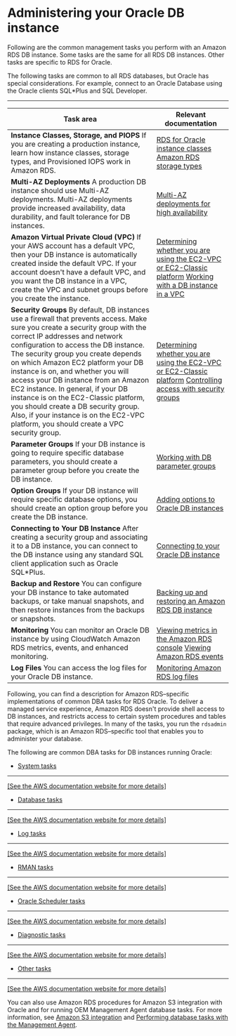 # Administering your Oracle DB instance<a name="Appendix.Oracle.CommonDBATasks"></a>

Following are the common management tasks you perform with an Amazon RDS DB instance\. Some tasks are the same for all RDS DB instances\. Other tasks are specific to RDS for Oracle\.

The following tasks are common to all RDS databases, but Oracle has special considerations\. For example, connect to an Oracle Database using the Oracle clients SQL\*Plus and SQL Developer\.


****  

| Task area | Relevant documentation | 
| --- | --- | 
|  **Instance Classes, Storage, and PIOPS** If you are creating a production instance, learn how instance classes, storage types, and Provisioned IOPS work in Amazon RDS\.   |  [RDS for Oracle instance classes](Oracle.Concepts.InstanceClasses.md) [Amazon RDS storage types](CHAP_Storage.md#Concepts.Storage)   | 
|  **Multi\-AZ Deployments** A production DB instance should use Multi\-AZ deployments\. Multi\-AZ deployments provide increased availability, data durability, and fault tolerance for DB instances\.   |  [Multi\-AZ deployments for high availability](Concepts.MultiAZ.md)  | 
|  **Amazon Virtual Private Cloud \(VPC\)** If your AWS account has a default VPC, then your DB instance is automatically created inside the default VPC\. If your account doesn't have a default VPC, and you want the DB instance in a VPC, create the VPC and subnet groups before you create the instance\.   |  [Determining whether you are using the EC2\-VPC or EC2\-Classic platform](USER_VPC.FindDefaultVPC.md) [Working with a DB instance in a VPC](USER_VPC.WorkingWithRDSInstanceinaVPC.md)  | 
|  **Security Groups** By default, DB instances use a firewall that prevents access\. Make sure you create a security group with the correct IP addresses and network configuration to access the DB instance\. The security group you create depends on which Amazon EC2 platform your DB instance is on, and whether you will access your DB instance from an Amazon EC2 instance\.  In general, if your DB instance is on the EC2\-Classic platform, you should create a DB security group\. Also, if your instance is on the EC2\-VPC platform, you should create a VPC security group\.   |  [Determining whether you are using the EC2\-VPC or EC2\-Classic platform](USER_VPC.FindDefaultVPC.md) [Controlling access with security groups](Overview.RDSSecurityGroups.md)   | 
|  **Parameter Groups** If your DB instance is going to require specific database parameters, you should create a parameter group before you create the DB instance\.   |  [Working with DB parameter groups](USER_WorkingWithParamGroups.md)  | 
|  **Option Groups** If your DB instance will require specific database options, you should create an option group before you create the DB instance\.   |  [Adding options to Oracle DB instances](Appendix.Oracle.Options.md)  | 
|  **Connecting to Your DB Instance** After creating a security group and associating it to a DB instance, you can connect to the DB instance using any standard SQL client application such as Oracle SQL\*Plus\.   |  [Connecting to your Oracle DB instance](USER_ConnectToOracleInstance.md)  | 
|  **Backup and Restore** You can configure your DB instance to take automated backups, or take manual snapshots, and then restore instances from the backups or snapshots\.   |  [Backing up and restoring an Amazon RDS DB instance](CHAP_CommonTasks.BackupRestore.md)  | 
|  **Monitoring** You can monitor an Oracle DB instance by using CloudWatch Amazon RDS metrics, events, and enhanced monitoring\.   |  [Viewing metrics in the Amazon RDS console](USER_Monitoring.md) [Viewing Amazon RDS events](USER_ListEvents.md)  | 
|  **Log Files** You can access the log files for your Oracle DB instance\.   |  [Monitoring Amazon RDS log files](USER_LogAccess.md)  | 

Following, you can find a description for Amazon RDS–specific implementations of common DBA tasks for RDS Oracle\. To deliver a managed service experience, Amazon RDS doesn't provide shell access to DB instances, and restricts access to certain system procedures and tables that require advanced privileges\. In many of the tasks, you run the `rdsadmin` package, which is an Amazon RDS–specific tool that enables you to administer your database\.

The following are common DBA tasks for DB instances running Oracle:
+ [System tasks](Appendix.Oracle.CommonDBATasks.System.md)  
****    
<a name="dba-tasks-oracle-system-reference"></a>[\[See the AWS documentation website for more details\]](http://docs.aws.amazon.com/AmazonRDS/latest/UserGuide/Appendix.Oracle.CommonDBATasks.html)

 
+ [Database tasks](Appendix.Oracle.CommonDBATasks.Database.md)  
****    
<a name="dba-tasks-oracle-database-reference"></a>[\[See the AWS documentation website for more details\]](http://docs.aws.amazon.com/AmazonRDS/latest/UserGuide/Appendix.Oracle.CommonDBATasks.html)

 
+ [Log tasks](Appendix.Oracle.CommonDBATasks.Log.md)  
****    
<a name="dba-tasks-oracle-log-reference"></a>[\[See the AWS documentation website for more details\]](http://docs.aws.amazon.com/AmazonRDS/latest/UserGuide/Appendix.Oracle.CommonDBATasks.html)

 
+ [RMAN tasks](Appendix.Oracle.CommonDBATasks.RMAN.md)  
****    
<a name="dba-tasks-oracle-rman-reference"></a>[\[See the AWS documentation website for more details\]](http://docs.aws.amazon.com/AmazonRDS/latest/UserGuide/Appendix.Oracle.CommonDBATasks.html)

 
+ [Oracle Scheduler tasks](Appendix.Oracle.CommonDBATasks.Scheduler.md)  
****    
<a name="dba-tasks-oracle-scheduler-reference"></a>[\[See the AWS documentation website for more details\]](http://docs.aws.amazon.com/AmazonRDS/latest/UserGuide/Appendix.Oracle.CommonDBATasks.html)

 
+ [Diagnostic tasks](Appendix.Oracle.CommonDBATasks.Diagnostics.md)  
****    
<a name="dba-tasks-oracle-diagnostic-reference"></a>[\[See the AWS documentation website for more details\]](http://docs.aws.amazon.com/AmazonRDS/latest/UserGuide/Appendix.Oracle.CommonDBATasks.html)

 
+ [Other tasks](Appendix.Oracle.CommonDBATasks.Misc.md)  
****    
<a name="dba-tasks-oracle-misc-reference"></a>[\[See the AWS documentation website for more details\]](http://docs.aws.amazon.com/AmazonRDS/latest/UserGuide/Appendix.Oracle.CommonDBATasks.html)

 

You can also use Amazon RDS procedures for Amazon S3 integration with Oracle and for running OEM Management Agent database tasks\. For more information, see [Amazon S3 integration](oracle-s3-integration.md) and [Performing database tasks with the Management Agent](Oracle.Options.OEMAgent.md#Oracle.Options.OEMAgent.DBTasks)\.